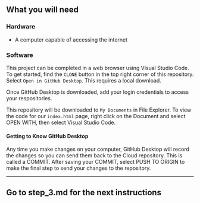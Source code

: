 ## What you will need

### Hardware

+ A computer capable of accessing the internet

### Software

This project can be completed in a web browser using Visual Studio Code. To get started, find the `CLONE` button in the top right corner of this repository. Select `Open in GitHub Desktop`. This requires a local download. 

Once GitHub Desktop is downloaded, add your login credentials to access your respositories. 

This repository will be downloaded to `My Documents` in File Explorer. To view the code for our `index.html` page, right click on the Document and select OPEN WITH, then select Visual Studio Code. 

#### Getting to Know GitHub Desktop

Any time you make changes on your computer, GitHub Desktop will record the changes so you can send them back to the Cloud repository. This is called a COMMIT. After saving your COMMIT, select PUSH TO ORIGIN to make the final step to send your changes to the repository. 

---
Go to step_3.md for the next instructions
---
